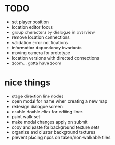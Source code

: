 # TODO
- set player position
- location editor focus
- group characters by dialogue in overview
- remove location connections
- validation error notifications
- information dependency invariants
- moving camera for prototype
- location versions with directed connections
- zoom... gotta have zoom

# nice things
- stage direction line nodes
- open modal for name when creating a new map
- redesign dialogue screen
- enable double click for editing lines
- paint walk-set
- make modal changes apply on submit
- copy and paste for background texture sets
- organize and cluster background textures
- prevent placing npcs on taken/non-walkable tiles
